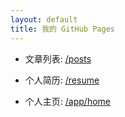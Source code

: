 ```yaml
---
layout: default
title: 我的 GitHub Pages
---
```


- 文章列表: [/posts](/posts)

- 个人简历: [/resume](/resume)

- 个人主页: [/app/home](/app/home)
